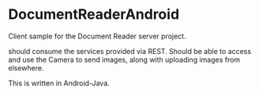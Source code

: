 # DocumentReaderAndroid

Client sample for the Document Reader server project. 

should consume the services provided via REST. Should be able to access and use the Camera to send images, along with uploading images from elsewhere. 

This is written in Android-Java. 
